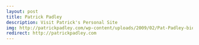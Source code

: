 ```yaml
---
layout: post
title: Patrick Padley
description: Visit Patrick's Personal Site
img: http://patrickpadley.com/wp-content/uploads/2009/02/Pat-Padley-bio-pic.jpg
redirect: http://patrickpadley.com
---
```

